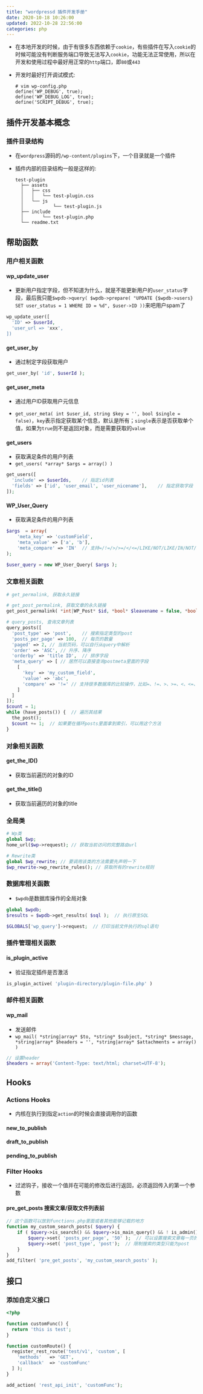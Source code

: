 ```yaml
---
title: "wordpressd 插件开发手册"
date: 2020-10-18 10:26:00
updated: 2022-10-28 22:56:00
categories: php
---
```


- 在本地开发的时候，由于有很多东西依赖于`cookie`，有些插件在写入`cookie`的时候可能没有判断服务端口导致无法写入`cookie`，功能无法正常使用，所以在开发和使用过程中最好用正常的`http`端口，即`80`或`443`

- 开发时最好打开调试模式:

  ```shell
  # vim wp-config.php
  define('WP_DEBUG', true);
  define('WP_DEBUG_LOG', true);
  define('SCRIPT_DEBUG', true);
  ```

## 插件开发基本概念

### 插件目录结构

- 在`wordpress`源码的`/wp-content/plugins`下，一个目录就是一个插件

- 插件内部的目录结构一般是这样的:

  ```shell
  test-plugin
    ├── assets
    │   ├── css
    │   │   └── test-plugin.css
    │   └── js
    │ 			└── test-plugin.js
    ├── include
    │		└── test-plugin.php
    └── readme.txt
  ```

## 帮助函数

### 用户相关函数

#### wp_update_user

- 更新用户指定字段，但不知道为什么，就是不能更新用户的`user_status`字段，最后我只能`$wpdb->query( $wpdb->prepare( "UPDATE {$wpdb->users} SET user_status = 1 WHERE ID = %d", $user->ID ))`来吧用户spam了

```php
wp_update_user([
  'ID' => $userId,
  'user_url => 'xxx',
])
```

#### get_user_by

- 通过制定字段获取用户

```php
get_user_by( 'id', $userId );
```

#### get_user_meta

<!--more-->

- 通过用户ID获取用户元信息

- `get_user_meta( int $user_id, string $key = '', bool $single = false)`，`key`表示指定获取某个信息，默认是所有；`single`表示是否获取单个值，如果为`true`则不是返回对象，而是需要获取的`value`

#### get_users

- 获取满足条件的用户列表
- `get_users( *array* $args = array() )`

```php
get_users([
  'include' => $userIds, 	// 指定id列表
  'fields' => ['id', 'user_email', 'user_nicename'],	// 指定获取字段
]);
```

#### WP_User_Query

- 获取满足条件的用户列表

```php
$args  = array(
    'meta_key' => 'customField',
    'meta_value' => ['a', 'b'],
    'meta_compare' => 'IN'	// 支持=/!=/>/>=/</<=/LIKE/NOT/LIKE/IN/NOT/IN/BETWEEN/EXISTS/NOT EXISTS/ REGEXP/RLIKE/NOT REGEXP
);
 
$user_query = new WP_User_Query( $args );
```

### 文章相关函数

```php
# get_permalink, 获取永久链接

# get_post_permalink, 获取文章的永久链接
get_post_permalink( *int|WP_Post* $id, *bool* $leavename = false, *bool* $sample = false );

# query_posts, 查询文章列表
query_posts([
  'post_type' => 'post',	// 搜索指定类型的post
  'posts_per_page' => 100,	// 每页的数量
  'paged' => 2,	// 当前页码，可以自行从query中解析
  'order' => 'ASC',	// 升序、降序
  'orderby' => 'title ID',	// 排序字段
  'meta_query' => [	// 居然可以直接查询postmeta里面的字段
    [
      'key' => 'my_custom_field',
      'value' => 'abc',
      'compare' => '!='	// 支持很多数据库的比较操作，比如=、!=、>、>=、<、<=、LIKE、NOT LIKE
    ]
  ]
]);
$count = 1; 
while (have_posts()) {	// 遍历其结果
  the_post();
  $count += 1;	// 如果要在循环posts里面拿到索引，可以用这个方法
}
```

### 对象相关函数

#### get_the_ID()

- 获取当前遍历的对象的ID

#### get_the_title()

- 获取当前遍历的对象的title

### 全局类

```php
# Wp类
global $wp;
home_url($wp->request); // 获取当前访问的完整路由url

# Rewrite类
global $wp_rewrite;	// 要调用该类的方法需要先声明一下
$wp_rewrite->wp_rewrite_rules(); // 获取所有的rewrite规则
```

### 数据库相关函数

- `$wpdb`是数据库操作的全局对象

```php
global $wpdb;
$results = $wpdb->get_results( $sql );	// 执行原生SQL

$GLOBALS['wp_query']->request;	// 打印当前文件执行的sql语句
```

### 插件管理相关函数

#### is_plugin_active

- 验证指定插件是否激活

```php
is_plugin_active( 'plugin-directory/plugin-file.php' )
```

### 邮件相关函数

#### wp_mail

- 发送邮件
- `wp_mail( *string|array* $to, *string* $subject, *string* $message, *string|array* $headers = '', *string|array* $attachments = array() )`

```php
// 设置header
$headers = array('Content-Type: text/html; charset=UTF-8');
```

## Hooks

### Actions Hooks

- 内核在执行到指定`action`的时候会直接调用你的函数

#### new_to_publish

#### draft_to_publish

#### pending_to_publish

### Filter Hooks

- 过滤钩子，接收一个值并在可能的修改后进行返回，必须返回传入的第一个参数

#### pre_get_posts 搜索文章/获取文件列表前

```php
// 这个函数可以放到functions.php里面或者其他能够记载的地方
function my_custom_search_posts( $query) {
    if ( $query->is_search() && $query->is_main_query() && ! is_admin() ) {
        $query->set( 'posts_per_page', '50' );	// 可以设置搜索文章每一页的数量，这个可以覆盖后台的Settings > Reading设置，那个是全局的
        $query->set( 'post_type', 'post');	// 限制搜索的类型只能为post
    }
}
add_filter( 'pre_get_posts', 'my_custom_search_posts' );
```

## 接口

### 添加自定义接口

```php
<?php

function customFunc() {
  return 'this is test';
}

function customRoute() {
  register_rest_route('test/v1', 'custom', [
    'methods'   => 'GET',
    'callback'  => 'customFunc'
  ] );
}

add_action( 'rest_api_init', 'customFunc');
```

